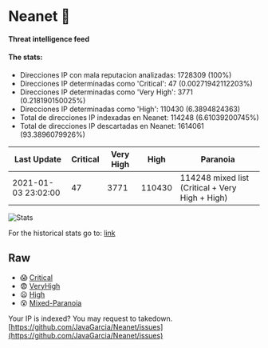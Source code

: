 # Neanet :hocho:
#### Threat intelligence feed
#### The stats:

- Direcciones IP con mala reputacion analizadas: 1728309 (100%)
- Direcciones IP determinadas como 'Critical':  47 (0.00271942112203%)
- Direcciones IP determinadas como 'Very High':  3771 (0.218190150025%)
- Direcciones IP determinadas como 'High':  110430 (6.3894824363)
- Total de direcciones IP indexadas en Neanet:  114248 (6.61039200745%)
- Total de direcciones IP descartadas en Neanet:  1614061 (93.3896079926%)

| Last Update | Critical | Very High | High | Paranoia |
| --- | --- | --- | --- | --- |
| 2021-01-03 23:02:00 | 47 | 3771 | 110430 | 114248 mixed list (Critical + Very High + High)|

![Stats](https://docs.google.com/spreadsheets/d/e/2PACX-1vSnaNMIXVabIpDJjufMlzH7poXnshF3mgd8Is1g9ytUEzVsP5my4Trn8f-xkoLLQ38xpL3HtmUexLo6/pubchart?oid=501124687&format=image)

For the historical stats go to: [link](/stats.csv)
## Raw
- :scream: [Critical](https://raw.githubusercontent.com/JavaGarcia/Neanet/master/blacklists/neanet_critical.txt)
- :fearful: [VeryHigh](https://raw.githubusercontent.com/JavaGarcia/Neanet/master/blacklists/neanet_veryHigh.txtt)
- :frowning: [High](https://raw.githubusercontent.com/JavaGarcia/Neanet/master/blacklists/neanet_high.txt)
- :dizzy_face: [Mixed-Paranoia](https://raw.githubusercontent.com/JavaGarcia/Neanet/master/blacklists/neanet_all.txt)


Your IP is indexed? You may request to takedown. [https://github.com/JavaGarcia/Neanet/issues](https://github.com/JavaGarcia/Neanet/issues)





















































































































































































































































































































































































































































































































































































































































































































































































































































































































































































































































































































































































































































































































































































































































































































































































































































































































































































































































































































































































































































































































































































































































































































































































































































































































































































































































































































































































































































































































































































































































































































































































































































































































































































